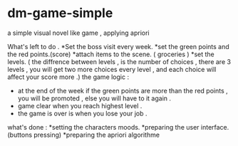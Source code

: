 # dm-game-simple
a simple visual novel like game , applying apriori

What's left to do .
*Set the boss visit every week.
*set the green points and the red points.(score)
*attach items to the scene. ( groceries )
*set the levels.
( the diffrence between levels , is the number of choices , there are 3 levels , you will get two more choices every level , and each choice will affect your score more .)
the game logic :
* at the end of the week if the green points are more than the red points , you will be promoted , else you will have to it again . 
* game clear when you reach highest level . 
* the game is over is when you lose your job .

what's done :
*setting the characters moods.
*preparing the user interface.(buttons pressing)
*preparing the apriori algorithme
